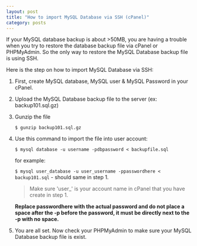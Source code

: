 ```yaml
---
layout: post
title: "How to import MySQL Database via SSH (cPanel)"
category: posts
---
```


If your MySQL database backup is about >50MB, you are having a trouble when you try to restore the database backup file via cPanel or PHPMyAdmin. So the only way to restore the MySQL Database backup file is using SSH.

Here is the step on how to import MySQL Database via SSH:

1. First, create MySQL database, MySQL user & MySQL Password in your cPanel.
2. Upload the MySQL Database backup file to the server (ex: backup101.sql.gz)
3. Gunzip the file

	`$ gunzip backup101.sql.gz`

4. Use this command to import the file into user account:

	`$ mysql database -u username -pdbpassword < backupfile.sql`

	for example:

	`$ mysql user_database -u user_username -ppasswordhere < backup101.sql` - should same in step 1.

	> Make sure 'user_' is your account name in cPanel that you have create in step 1.

	**Replace passwordhere with the actual password and do not place a space after the -p before the password, it must be directly next to the -p with no space.**

5. You are all set. Now check your PHPMyAdmin to make sure your MySQL Database backup file is exist.
